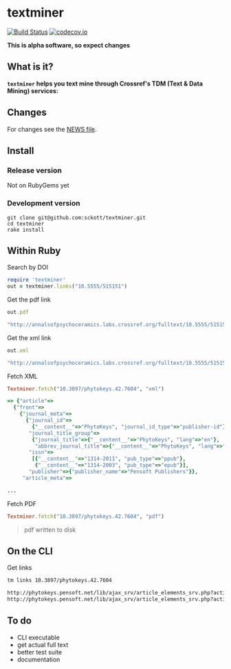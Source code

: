 textminer
=========

[![Build Status](https://api.travis-ci.org/sckott/textminer.png)](https://travis-ci.org/sckott/textminer)
[![codecov.io](http://codecov.io/github/sckott/textminer/coverage.svg?branch=master)](http://codecov.io/github/sckott/textminer?branch=master)

__This is alpha software, so expect changes__

## What is it?

__`textminer` helps you text mine through Crossref's TDM (Text & Data Mining) services:__

## Changes

For changes see the [NEWS file](https://github.com/sckott/textminer/blob/master/NEWS.md).

## Install

### Release version

Not on RubyGems yet

### Development version

```
git clone git@github.com:sckott/textminer.git
cd textminer
rake install
```

## Within Ruby

Search by DOI

```ruby
require 'textminer'
out = textminer.links("10.5555/515151")
```

Get the pdf link

```ruby
out.pdf
```

```ruby
"http://annalsofpsychoceramics.labs.crossref.org/fulltext/10.5555/515151.pdf"
```

Get the xml link

```ruby
out.xml
```

```ruby
"http://annalsofpsychoceramics.labs.crossref.org/fulltext/10.5555/515151.xml"
```

Fetch XML

```ruby
Textminer.fetch("10.3897/phytokeys.42.7604", "xml")
```

```ruby
=> {"article"=>
  {"front"=>
    {"journal_meta"=>
      {"journal_id"=>
        {"__content__"=>"PhytoKeys", "journal_id_type"=>"publisher-id"},
       "journal_title_group"=>
        {"journal_title"=>{"__content__"=>"PhytoKeys", "lang"=>"en"},
         "abbrev_journal_title"=>{"__content__"=>"PhytoKeys", "lang"=>"en"}},
       "issn"=>
        [{"__content__"=>"1314-2011", "pub_type"=>"ppub"},
         {"__content__"=>"1314-2003", "pub_type"=>"epub"}],
       "publisher"=>{"publisher_name"=>"Pensoft Publishers"}},
     "article_meta"=>

...
```

Fetch PDF

```ruby
Textminer.fetch("10.3897/phytokeys.42.7604", "pdf")
```

> pdf written to disk

## On the CLI

Get links

```sh
tm links 10.3897/phytokeys.42.7604
```

```sh
http://phytokeys.pensoft.net/lib/ajax_srv/article_elements_srv.php?action=download_xml&item_id=4190
http://phytokeys.pensoft.net/lib/ajax_srv/article_elements_srv.php?action=download_pdf&item_id=4190
```

## To do

* CLI executable
* get actual full text
* better test suite
* documentation
